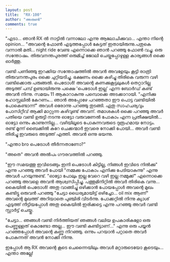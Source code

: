 ```yaml
---
layout: post
title:  "RX-100"
author: "അരുൺ"
comments: true
---
```


"എടാ... ഞാൻ RX ൽ നാട്ടിൽ വന്നാലോ എന്നു ആലോചിക്കുവാ... എന്താ  നിന്റെ opinion... "അവന്റെ ഫോൺ എടുത്തപ്പോൾ കേട്ടത് ഇതായിരുന്നു.പതുകെ വന്നാൽ മതി... night ride വേണ്ട എന്നൊക്കെ ഞാൻ പറഞ്ഞു ഫോൺ വച്ചു. ഒരു സന്തോഷം. തിരുവനന്തപുരത്ത് ഒരുമിച്ച് ജോലി ചെയ്തപ്പോഴുള്ള കാര്യങ്ങൾ ഒക്കെ ഓർത്തു.

വണ്ടി പണിഞ്ഞു ഇറക്കിയ സന്തോഷത്തിൽ അവൻ അവളേയും കൂട്ടി രാത്രി തിരുവനന്തപുരം ഒക്കെ ചുറ്റിയടിച്ചു. ഭക്ഷണം ഒക്കെ കഴിച്ചു തിരികെ വരുന്ന വഴി വണ്ടിക്കൊരു പരുങ്ങൽ. പെട്രോൾ! അവന്റെ കണക്കുകൂട്ടലുകൾ തെറ്റാറില്ല അടുത്ത് പമ്പ് ഉണ്ടായിരുന്നു പക്ഷെ 'പെട്രോൾ ഇല്ല' എന്ന ബോർഡ് കണ്ട് അവൻ നിന്നു. സമയം 11 ആകാറാകുന്നു പമ്പൊക്കെ അടക്കാറായി. "എനിക്കു ഹോസ്റ്റലിൽ കേറണം... ഞാൻ അപ്പോഴേ പറഞ്ഞതാ ഈ പൊട്ട വണ്ടിയിൽ പോകെണ്ടാന്ന്" അവൾ ഒരോന്നു പറഞ്ഞു തുടങ്ങി. ഏതു സാഹചര്യവും പോസിറ്റീവ് ആക്കി മാറ്റുന്ന കഴിവുണ്ട് അവന്. തമാശകൾ ഒക്കെ പറഞ്ഞു അവർ പതിയെ വണ്ടി ഉരുട്ടി നടന്നു ഓട്ടോ വരുവണേൽ പോകാം എന്ന പ്രതീക്ഷയിൽ... ഓട്ടോ ഒന്നും കാണുന്നില്ല... വഴിയിലൂടെ പോകുന്നവരുടെ ദുരൂഹമായ നോട്ടം. രണ്ട് മൂന്ന് ബൈക്കിൽ കുറേ ചെക്കന്മാർ ഇവരെ നോക്കി പോയി... അവർ വണ്ടി തിരിച്ചു ഇവരുടെ അടുത്ത് എത്തി. അവൻ ഒന്നു ഭയന്നു.

"എന്താ bro പെട്രോൾ തീർന്നതാണോ?"
 
"അതെ" അവൻ അൽപം ഗൗരവത്തിൽ പറഞ്ഞു.

"ഈ സമയത്തു ഇവിടെങ്ങും ഇനി പെട്രോൾ കിട്ടില്ല, നിങ്ങൾ ഇവിടെ നിൽക്കു"  എന്നു പറഞ്ഞു അവർ പോയി "നമ്മക്കു പോകാം എനിക്കു പേടിയാകുന്നു" എന്നു അവൾ പറയുന്നുണ്ട്. "ഓട്ടോ പോലും ഇല്ല വേറെ വഴി ഇല്ല നമ്മുക്ക്" എന്നൊക്കെ പറഞ്ഞു അവളെ അവൻ ആശ്വസിപ്പിച്ചു. പത്തുമിനിറ്റിൽ അവർ തിരികെ വന്നു... കൈയിൽ പെട്രോൾ! അതു വാങ്ങിച്ചു ഒഴിക്കാൻ പോയപ്പോൾ അവന്റെ മുഖം കണ്ടിട്ടു ഒരുവൻ പറഞ്ഞു "ചേട്ടാ ധൈര്യമായിട്ട് ഒഴിച്ചോ... oil mix ആണ്" അവന്റെ മുഖത്ത് അറിയാതെ പുഞ്ചിരി വിടർന്നു. പോക്കറ്റിൽ നിന്നു ക്യാശ് എടുത്ത് നീട്ടിയപ്പോൾ അതു കൈയിൽ ഇരിക്കട്ടെ എന്നു പറഞ്ഞു അവർ വണ്ടി സ്റ്റാർട്ട് ചെയ്തു.

"ചേട്ടാ... ഞങ്ങൾ വണ്ടി നിർത്തിയത് ഞങ്ങൾ വലിയ ഉപകാരികളോ ഒരു പെണ്ണുള്ളത് കൊണ്ടോ അല്ല... ഈ വണ്ടി കണ്ടിട്ടാണ്..." എന്നു ഒരു പയ്യൻ പറഞ്ഞപ്പോൾ അവന്റെ കണ്ണു നിറഞ്ഞു. ഒന്നും പറയാൻ പറ്റാതെ അവർ പോകുന്നത് അവൻ നോക്കി നിന്നു.

ഇപ്പോൾ ആ RX അവന്റെ കൂടെ ചെന്നൈയിലും അവൾ മറ്റാരുടെയോ കൂടെയും... എന്താ അല്ലേ!
